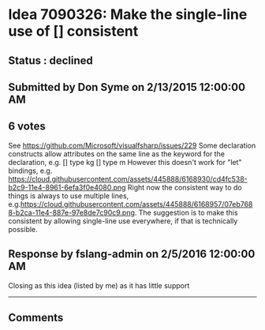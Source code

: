 # Idea 7090326: Make the single-line use of [<Literal>] consistent #

## Status : declined

## Submitted by Don Syme on 2/13/2015 12:00:00 AM

## 6 votes

See https://github.com/Microsoft/visualfsharp/issues/229
Some declaration constructs allow attributes on the same line as the keyword for the declaration, e.g.
[<Measure>] type kg
[<Measure>] type m
However this doesn't work for "let" bindings, e.g.
https://cloud.githubusercontent.com/assets/445888/6168930/cd4fc538-b2c9-11e4-8961-6efa3f0e4080.png
Right now the consistent way to do things is always to use multiple lines, e.g.https://cloud.githubusercontent.com/assets/445888/6168957/07eb7688-b2ca-11e4-887e-97e8de7c90c9.png.
The suggestion is to make this consistent by allowing single-line use everywhere, if that is technically possible.



## Response by fslang-admin on 2/5/2016 12:00:00 AM

Closing as this idea (listed by me) as it has little support

------------------------
## Comments

